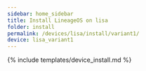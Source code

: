 ```yaml
---
sidebar: home_sidebar
title: Install LineageOS on lisa
folder: install
permalink: /devices/lisa/install/variant1/
device: lisa_variant1
---
```

{% include templates/device_install.md %}
